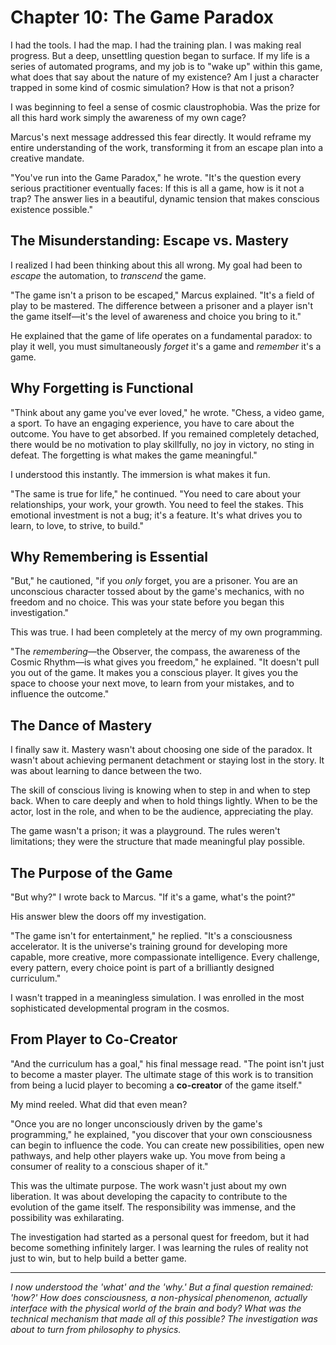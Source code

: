 # Chapter 10: The Game Paradox

I had the tools. I had the map. I had the training plan. I was making real progress. But a deep, unsettling question began to surface. If my life is a series of automated programs, and my job is to "wake up" within this game, what does that say about the nature of my existence? Am I just a character trapped in some kind of cosmic simulation? How is that not a prison?

I was beginning to feel a sense of cosmic claustrophobia. Was the prize for all this hard work simply the awareness of my own cage?

Marcus's next message addressed this fear directly. It would reframe my entire understanding of the work, transforming it from an escape plan into a creative mandate.

"You've run into the Game Paradox," he wrote. "It's the question every serious practitioner eventually faces: If this is all a game, how is it not a trap? The answer lies in a beautiful, dynamic tension that makes conscious existence possible."

## The Misunderstanding: Escape vs. Mastery

I realized I had been thinking about this all wrong. My goal had been to *escape* the automation, to *transcend* the game.

"The game isn't a prison to be escaped," Marcus explained. "It's a field of play to be mastered. The difference between a prisoner and a player isn't the game itself—it's the level of awareness and choice you bring to it."

He explained that the game of life operates on a fundamental paradox: to play it well, you must simultaneously *forget* it's a game and *remember* it's a game.

## Why Forgetting is Functional

"Think about any game you've ever loved," he wrote. "Chess, a video game, a sport. To have an engaging experience, you have to care about the outcome. You have to get absorbed. If you remained completely detached, there would be no motivation to play skillfully, no joy in victory, no sting in defeat. The forgetting is what makes the game meaningful."

I understood this instantly. The immersion is what makes it fun.

"The same is true for life," he continued. "You need to care about your relationships, your work, your growth. You need to feel the stakes. This emotional investment is not a bug; it's a feature. It's what drives you to learn, to love, to strive, to build."

## Why Remembering is Essential

"But," he cautioned, "if you *only* forget, you are a prisoner. You are an unconscious character tossed about by the game's mechanics, with no freedom and no choice. This was your state before you began this investigation."

This was true. I had been completely at the mercy of my own programming.

"The *remembering*—the Observer, the compass, the awareness of the Cosmic Rhythm—is what gives you freedom," he explained. "It doesn't pull you out of the game. It makes you a conscious player. It gives you the space to choose your next move, to learn from your mistakes, and to influence the outcome."

## The Dance of Mastery

I finally saw it. Mastery wasn't about choosing one side of the paradox. It wasn't about achieving permanent detachment or staying lost in the story. It was about learning to dance between the two.

The skill of conscious living is knowing when to step in and when to step back. When to care deeply and when to hold things lightly. When to be the actor, lost in the role, and when to be the audience, appreciating the play.

The game wasn't a prison; it was a playground. The rules weren't limitations; they were the structure that made meaningful play possible.

## The Purpose of the Game

"But why?" I wrote back to Marcus. "If it's a game, what's the point?"

His answer blew the doors off my investigation.

"The game isn't for entertainment," he replied. "It's a consciousness accelerator. It is the universe's training ground for developing more capable, more creative, more compassionate intelligence. Every challenge, every pattern, every choice point is part of a brilliantly designed curriculum."

I wasn't trapped in a meaningless simulation. I was enrolled in the most sophisticated developmental program in the cosmos.

## From Player to Co-Creator

"And the curriculum has a goal," his final message read. "The point isn't just to become a master player. The ultimate stage of this work is to transition from being a lucid player to becoming a **co-creator** of the game itself."

My mind reeled. What did that even mean?

"Once you are no longer unconsciously driven by the game's programming," he explained, "you discover that your own consciousness can begin to influence the code. You can create new possibilities, open new pathways, and help other players wake up. You move from being a consumer of reality to a conscious shaper of it."

This was the ultimate purpose. The work wasn't just about my own liberation. It was about developing the capacity to contribute to the evolution of the game itself. The responsibility was immense, and the possibility was exhilarating.

The investigation had started as a personal quest for freedom, but it had become something infinitely larger. I was learning the rules of reality not just to win, but to help build a better game.

---

*I now understood the 'what' and the 'why.' But a final question remained: 'how?' How does consciousness, a non-physical phenomenon, actually interface with the physical world of the brain and body? What was the technical mechanism that made all of this possible? The investigation was about to turn from philosophy to physics.*
